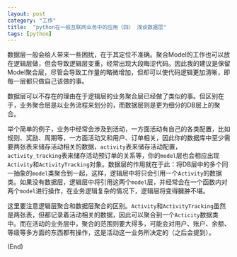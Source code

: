 ```yaml
---
layout: post
category: "工作"
title:  "python在一般互联网业务中的应用（四） 浅谈数据层"
tags: [python]
---
```


数据层一般会给人带来一些困扰，在于其定位不准确。聚合Model的工作也可以放在逻辑层做，但会导致逻辑层变重，经常出现大段晦涩代码。因此我的建议是保留Model聚合层，尽管会导致工作量的略微增加，但却可以使代码逻辑更加清晰，即每一层都只做自己该做的事。

数据层可以不存在的理由在于逻辑层的业务聚合层已经做了类似的事。但区别在于，业务聚合层是以业务流程来划分的，而数据层则是更为细分的DB层上的聚合。

举个简单的例子，业务中经常会涉及到活动，一方面活动有自己的各类配置，比如规则、奖励、周期等，一方面活动又和用户、订单相关，因此你的数据库中至少需要两张表来储存活动相关的数据，`activity`表来储存活动配置，`activity_tracking`表来储存活动预订单的关系等，你的`model`层也会相应出现`Activity`和`ActivityTracking`对象。数据层的作用就在于此：将DB层中的多个同一抽象的`model`类聚合到一起，这样，逻辑层中将只会引用一个`Activity`的数据类。如果没有数据层，逻辑层中将引用这两个`model`层，并经常会在一个函数内对两个`model`进行操作，在业务逻辑复杂的情况下，逻辑层将变得臃肿不堪。

这里要注意逻辑层聚合和数据层聚合的区别。`Activity`和`ActivityTracking`虽然是两张表，但都记录着活动相关的数据，因此可以聚合到一个`Acticity`数据类中。而在活动的业务层中，聚合的范围则要大得多，可能会对用户、账户、余额、等级等多方面的东西都有操作，这是活动这一业务所决定的（之后会提到）。

(End)